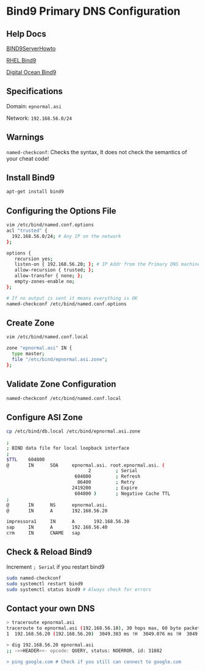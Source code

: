 # Bind9 Primary DNS Configuration

## Help Docs
[BIND9ServerHowto](https://help.ubuntu.com/community/BIND9ServerHowto#Primary_Master_Server)

[RHEL Bind9](https://access.redhat.com/documentation/en-us/red_hat_openstack_platform/8/html/dns-as-a-service_guide/install_and_configure_bind9)

[Digital Ocean Bind9](https://www.digitalocean.com/community/tutorials/how-to-configure-bind-as-a-private-network-dns-server-on-ubuntu-20-04)

## Specifications
Domain: `epnormal.asi`

Network: `192.168.56.0/24`

## Warnings
`named-checkconf`: Checks the syntax, It does not check the semantics of your cheat code!

## Install Bind9
```sh
apt-get install bind9
```

## Configuring the Options File
```sh
vim /etc/bind/named.conf.options
acl "trusted" {
  192.168.56.0/24; # Any IP on the network
};

options {
   recursion yes;
   listen-on { 192.168.56.20; }; # IP Addr from the Primary DNS machine
   allow-recursion { trusted; };
   allow-transfer { none; };
   empty-zones-enable no;
};
```

```sh
# If no output is sent it means everything is OK
named-checkconf /etc/bind/named.conf.options
```

## Create Zone
```sh
vim /etc/bind/named.conf.local

zone "epnormal.asi" IN {
  type master;
  file "/etc/bind/epnormal.asi.zone";
};
```

## Validate Zone Configuration
```sh
named-checkconf /etc/bind/named.conf.local
```

## Configure ASI Zone
```sh
cp /etc/bind/db.local /etc/bind/epnormal.asi.zone
```

```sh
;
; BIND data file for local loopback interface
;
$TTL    604800
@       IN      SOA     epnormal.asi. root.epnormal.asi. (
                              2         ; Serial
                         604800         ; Refresh
                          86400         ; Retry
                        2419200         ; Expire
                         604800 )       ; Negative Cache TTL
;
@       IN      NS      epnormal.asi.
@       IN      A       192.168.56.20

impressora1     IN      A       192.168.56.30
sap     IN      A       192.168.56.40
crm     IN      CNAME   sap
```

## Check & Reload Bind9
Increment `; Serial` if you restart bind9

```sh
sudo named-checkconf
sudo systemctl restart bind9
sudo systemctl status bind9 # Always check for errors
```

## Contact your own DNS
```sh
> traceroute epnormal.asi
traceroute to epnormal.asi (192.168.56.10), 30 hops max, 60 byte packets
1  192.168.56.20 (192.168.56.20)  3049.383 ms !H  3049.076 ms !H  3049.018 ms !H

> dig 192.168.56.20 epnormal.asi
;; ->>HEADER<<- opcode: QUERY, status: NOERROR, id: 31882

> ping google.com # Check if you still can connect to google.com
```

